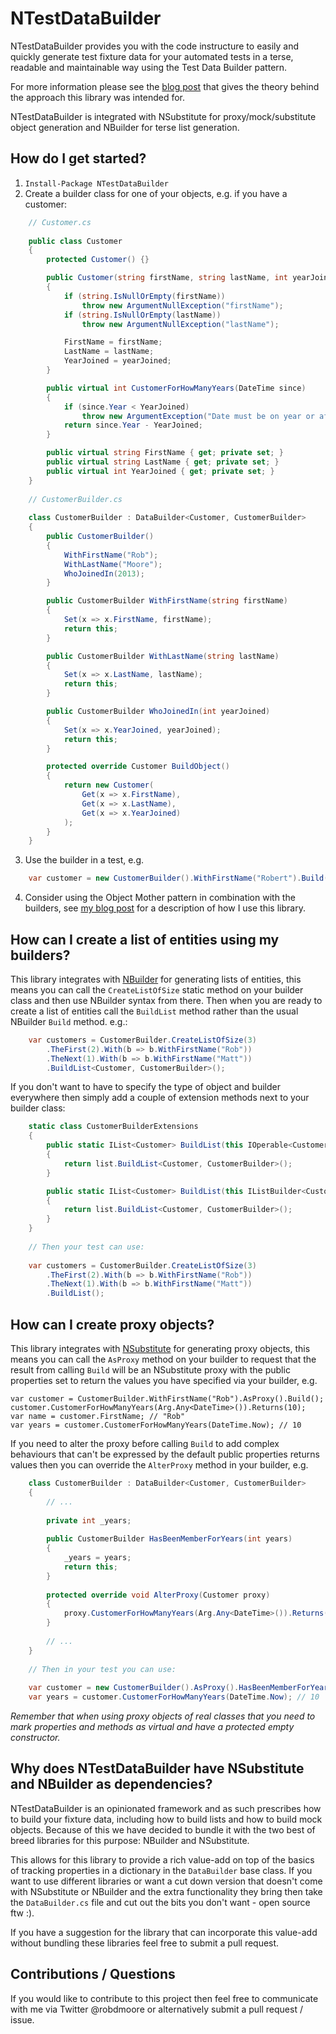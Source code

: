 ﻿NTestDataBuilder
================

NTestDataBuilder provides you with the code instructure to easily and quickly generate test fixture data for your automated tests in a terse, readable and maintainable way using the Test Data Builder pattern.

For more information please see the [blog post](http://robdmoore.id.au/blog/2013/05/26/test-data-generation-the-right-way-object-mother-test-data-builders-nsubstitute-nbuilder/) that gives the theory behind the approach this library was intended for.

NTestDataBuilder is integrated with NSubstitute for proxy/mock/substitute object generation and NBuilder for terse list generation.

How do I get started?
---------------------

1. `Install-Package NTestDataBuilder`
2. Create a builder class for one of your objects, e.g. if you have a customer:
```c#
    // Customer.cs
    
    public class Customer
    {
        protected Customer() {}

        public Customer(string firstName, string lastName, int yearJoined)
        {
            if (string.IsNullOrEmpty(firstName))
                throw new ArgumentNullException("firstName");
            if (string.IsNullOrEmpty(lastName))
                throw new ArgumentNullException("lastName");

            FirstName = firstName;
            LastName = lastName;
            YearJoined = yearJoined;
        }

        public virtual int CustomerForHowManyYears(DateTime since)
        {
            if (since.Year < YearJoined)
                throw new ArgumentException("Date must be on year or after year that customer joined.", "since");
            return since.Year - YearJoined;
        }

        public virtual string FirstName { get; private set; }
        public virtual string LastName { get; private set; }
        public virtual int YearJoined { get; private set; }
    }
    
    // CustomerBuilder.cs
    
    class CustomerBuilder : DataBuilder<Customer, CustomerBuilder>
    {
        public CustomerBuilder()
        {
            WithFirstName("Rob");
            WithLastName("Moore");
            WhoJoinedIn(2013);
        }

        public CustomerBuilder WithFirstName(string firstName)
        {
            Set(x => x.FirstName, firstName);
            return this;
        }

        public CustomerBuilder WithLastName(string lastName)
        {
            Set(x => x.LastName, lastName);
            return this;
        }

        public CustomerBuilder WhoJoinedIn(int yearJoined)
        {
            Set(x => x.YearJoined, yearJoined);
            return this;
        }

        protected override Customer BuildObject()
        {
            return new Customer(
                Get(x => x.FirstName),
                Get(x => x.LastName),
                Get(x => x.YearJoined)
            );
        }
    }
```
3. Use the builder in a test, e.g.
```c#
    var customer = new CustomerBuilder().WithFirstName("Robert").Build();
```
4. Consider using the Object Mother pattern in combination with the builders, see [my blog post](http://robdmoore.id.au/blog/2013/05/26/test-data-generation-the-right-way-object-mother-test-data-builders-nsubstitute-nbuilder/) for a description of how I use this library.

How can I create a list of entities using my builders?
------------------------------------------------------

This library integrates with [NBuilder](http://nbuilder.org/) for generating lists of entities, this means you can call the `CreateListOfSize` static method on your builder class and then use NBuilder syntax from there. Then when you are ready to create a list of entities call the `BuildList` method rather than the usual NBuilder `Build` method. e.g.:

```c#
    var customers = CustomerBuilder.CreateListOfSize(3)
        .TheFirst(2).With(b => b.WithFirstName("Rob"))
        .TheNext(1).With(b => b.WithFirstName("Matt"))
        .BuildList<Customer, CustomerBuilder>();
```

If you don't want to have to specify the type of object and builder everywhere then simply add a couple of extension methods next to your builder class:

```c#
    static class CustomerBuilderExtensions
    {
        public static IList<Customer> BuildList(this IOperable<CustomerBuilder> list)
        {
            return list.BuildList<Customer, CustomerBuilder>();
        }

        public static IList<Customer> BuildList(this IListBuilder<CustomerBuilder> list)
        {
            return list.BuildList<Customer, CustomerBuilder>();
        }
    }
    
    // Then your test can use:
    
    var customers = CustomerBuilder.CreateListOfSize(3)
        .TheFirst(2).With(b => b.WithFirstName("Rob"))
        .TheNext(1).With(b => b.WithFirstName("Matt"))
        .BuildList();
```

How can I create proxy objects?
-------------------------------

This library integrates with [NSubstitute](http://nsubstitute.github.io/) for generating proxy objects, this means you can call the `AsProxy` method on your builder to request that the result from calling `Build` will be an NSubstitute proxy with the public properties set to return the values you have specified via your builder, e.g.

    var customer = CustomerBuilder.WithFirstName("Rob").AsProxy().Build();
    customer.CustomerForHowManyYears(Arg.Any<DateTime>()).Returns(10);
    var name = customer.FirstName; // "Rob"
    var years = customer.CustomerForHowManyYears(DateTime.Now); // 10

If you need to alter the proxy before calling `Build` to add complex behaviours that can't be expressed by the default public properties returns values then you can override the `AlterProxy` method in your builder, e.g.

```c#
    class CustomerBuilder : DataBuilder<Customer, CustomerBuilder>
    {
        // ...
        
        private int _years;
        
        public CustomerBuilder HasBeenMemberForYears(int years)
        {
            _years = years;
            return this;
        }
        
        protected override void AlterProxy(Customer proxy)
        {
            proxy.CustomerForHowManyYears(Arg.Any<DateTime>()).Returns(_years);
        }
        
        // ...
    }
    
    // Then in your test you can use:
    
    var customer = new CustomerBuilder().AsProxy().HasBeenMemberForYears(10);
    var years = customer.CustomerForHowManyYears(DateTime.Now); // 10
```

*Remember that when using proxy objects of real classes that you need to mark properties and methods as virtual and have a protected empty constructor.*

Why does NTestDataBuilder have NSubstitute and NBuilder as dependencies?
------------------------------------------------------------------------

NTestDataBuilder is an opinionated framework and as such prescribes how to build your fixture data, including how to build lists and how to build mock objects. Because of this we have decided to bundle it with the two best of breed libraries for this purpose: NBuilder and NSubstitute.

This allows for this library to provide a rich value-add on top of the basics of tracking properties in a dictionary in the `DataBuilder` base class. If you want to use different libraries or want a cut down version that doesn't come with NSubstitute or NBuilder and the extra functionality they bring then take the `DataBuilder.cs` file and cut out the bits you don't want - open source ftw :).

If you have a suggestion for the library that can incorporate this value-add without bundling these libraries feel free to submit a pull request.

Contributions / Questions
-------------------------

If you would like to contribute to this project then feel free to communicate with me via Twitter @robdmoore or alternatively submit a pull request / issue.
